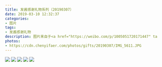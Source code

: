 ```yaml
---
title: 发酱感谢礼物系列（20190307）
date: 2019-03-10 12:32:37
categories:
- 图片
tags:
- 发酱感谢礼物
description: 图片来自于<a href="https://weibo.com/p/1005051720171447" target="_blank">quanmmmmm</a>
photos: 
- https://cdn.chenyifaer.com/photos/gifts/20190307/IMG_5611.JPG
---
```


![](https://cdn.chenyifaer.com/photos/gifts/20190307/IMG_5612.JPG)
![](https://cdn.chenyifaer.com/photos/gifts/20190307/IMG_5613.JPG)
![](https://cdn.chenyifaer.com/photos/gifts/20190307/IMG_5614.JPG)
![](https://cdn.chenyifaer.com/photos/gifts/20190307/IMG_5615.JPG)
![](https://cdn.chenyifaer.com/photos/gifts/20190307/IMG_5616.JPG)